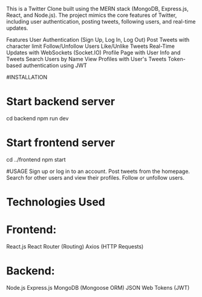 This is a Twitter Clone built using the MERN stack (MongoDB, Express.js, React, and Node.js).
The project mimics the core features of Twitter, including user authentication, posting tweets, following users, and real-time updates.

Features
User Authentication (Sign Up, Log In, Log Out)
Post Tweets with character limit
Follow/Unfollow Users
Like/Unlike Tweets
Real-Time Updates with WebSockets (Socket.IO)
Profile Page with User Info and Tweets
Search Users by Name
View Profiles with User's Tweets
Token-based authentication using JWT


#INSTALLATION
# Start backend server
cd backend
npm run dev

# Start frontend server
cd ../frontend
npm start

#USAGE
Sign up or log in to an account.
Post tweets from the homepage.
Search for other users and view their profiles.
Follow or unfollow users.

# Technologies Used
# Frontend:
React.js
React Router (Routing)
Axios (HTTP Requests)
# Backend:
Node.js
Express.js
MongoDB (Mongoose ORM)
JSON Web Tokens (JWT)
